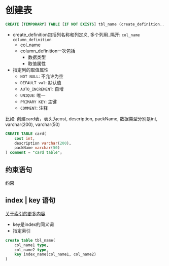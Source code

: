 # 创建表

```sql
CREATE [TEMPORARY] TABLE [IF NOT EXISTS] tbl_name (create_definition...) [table_options] [partition_options]
```
- create_definition包括列名称和列定义, 多个列用`,`隔开: `col_name column_definition` 
  - col_name
  - column_definition一次包括
    - 数据类型
    - 取值属性
- 指定列的取值属性
  - `NOT NULL`: 不允许为空 
  - `DEFAULT val`: 默认值
  - `AUTO_INCREMENT`: 自增
  - `UNIQUE`: 唯一
  - `PRIMARY KEY`: 主键
  - `COMMENT`: 注释

比如: 创建card表，表头为cost, description, packName, 数据类型分别是int, varchar(200), varchar(50)

```sql
CREATE TABLE card(
    cost int,
    description varchar(200),
    packName varchar(50)
) comment = "card table";
```
## 约束语句

[约束](mysql-statements-constraint.md)

## index | key 语句

[关于索引的更多内容](mysql-index.md)

- key是index的同义词
- 指定索引

```sql
create table tbl_name(
    col_name1 type,
    col_name2 type,
    key index_name(col_name1, col_name2)
)
```


